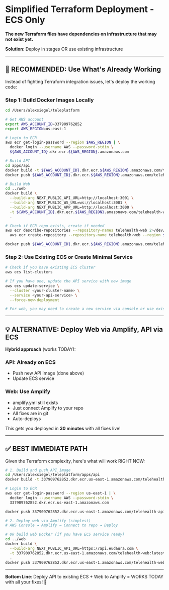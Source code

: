 # Simplified Terraform Deployment - ECS Only

**The new Terraform files have dependencies on infrastructure that may not exist yet.**

**Solution**: Deploy in stages OR use existing infrastructure

---

## 🎯 RECOMMENDED: Use What's Already Working

Instead of fighting Terraform integration issues, let's deploy the working code:

### Step 1: Build Docker Images Locally
```bash
cd /Users/alexsiegel/teleplatform

# Get AWS account
export AWS_ACCOUNT_ID=337909762852
export AWS_REGION=us-east-1

# Login to ECR
aws ecr get-login-password --region $AWS_REGION | \
  docker login --username AWS --password-stdin \
  ${AWS_ACCOUNT_ID}.dkr.ecr.${AWS_REGION}.amazonaws.com

# Build API
cd apps/api
docker build -t ${AWS_ACCOUNT_ID}.dkr.ecr.${AWS_REGION}.amazonaws.com/telehealth-api:latest .
docker push ${AWS_ACCOUNT_ID}.dkr.ecr.${AWS_REGION}.amazonaws.com/telehealth-api:latest

# Build Web  
cd ../web
docker build \
  --build-arg NEXT_PUBLIC_API_URL=http://localhost:3001 \
  --build-arg NEXT_PUBLIC_WS_URL=ws://localhost:3001 \
  --build-arg NEXT_PUBLIC_APP_URL=http://localhost:3000 \
  -t ${AWS_ACCOUNT_ID}.dkr.ecr.${AWS_REGION}.amazonaws.com/telehealth-web:latest \
  .

# Check if ECR repo exists, create if needed
aws ecr describe-repositories --repository-names telehealth-web 2>/dev/null || \
  aws ecr create-repository --repository-name telehealth-web --region $AWS_REGION

docker push ${AWS_ACCOUNT_ID}.dkr.ecr.${AWS_REGION}.amazonaws.com/telehealth-web:latest
```

### Step 2: Use Existing ECS or Create Minimal Service
```bash
# Check if you have existing ECS cluster
aws ecs list-clusters

# If you have one, update the API service with new image
aws ecs update-service \
  --cluster <your-cluster-name> \
  --service <your-api-service> \
  --force-new-deployment

# For web, you may need to create a new service via console or use existing
```

---

## 💡 ALTERNATIVE: Deploy Web via Amplify, API via ECS

**Hybrid approach** (works TODAY):

### API: Already on ECS
- Push new API image (done above)
- Update ECS service

### Web: Use Amplify
- amplify.yml still exists
- Just connect Amplify to your repo
- All fixes are in git
- Auto-deploys

This gets you deployed in **30 minutes** with all fixes live!

---

## ✅ BEST IMMEDIATE PATH

Given the Terraform complexity, here's what will work RIGHT NOW:

```bash
# 1. Build and push API image
cd /Users/alexsiegel/teleplatform/apps/api
docker build -t 337909762852.dkr.ecr.us-east-1.amazonaws.com/telehealth-api:latest .

# Login to ECR
aws ecr get-login-password --region us-east-1 | \
  docker login --username AWS --password-stdin \
  337909762852.dkr.ecr.us-east-1.amazonaws.com

docker push 337909762852.dkr.ecr.us-east-1.amazonaws.com/telehealth-api:latest

# 2. Deploy web via Amplify (simplest)
# AWS Console → Amplify → Connect to repo → Deploy

# OR build web Docker (if you have ECS service ready)
cd ../web
docker build \
  --build-arg NEXT_PUBLIC_API_URL=https://api.eudaura.com \
  -t 337909762852.dkr.ecr.us-east-1.amazonaws.com/telehealth-web:latest \
  .
docker push 337909762852.dkr.ecr.us-east-1.amazonaws.com/telehealth-web:latest
```

---

**Bottom Line**: Deploy API to existing ECS + Web to Amplify = WORKS TODAY with all your fixes! 🚀

